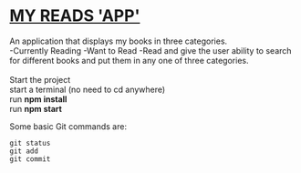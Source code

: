 # [MY READS 'APP'](https://khalednassar500.github.io/my-reads)
An application that displays my books in three categories.<br />
 -Currently Reading
 -Want to Read
 -Read
and give the user ability to search for different books and put them in any one of three categories.<br />
<br />
Start the project<br />
start a terminal (no need to cd anywhere)<br />
run __npm install__<br />
run __npm start__<br />

Some basic Git commands are:
```
git status
git add
git commit
```
